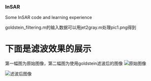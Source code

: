 ### InSAR
Some InSAR code and learning experience

goldstein_filtering.m的输入数据可以用jet2gray.m处理pic1.png得到

# 下面是滤波效果的展示
第一幅图为原始图像，第二幅图为使用goldstein滤波后的图像
![原始图像]([https://csdnimg.cn/cdn/content-toolbar/csdn-logo_.png?v=20190924.1](https://github.com/hjf1998/InSAR/blob/insar-filtering/filtering_image.fig)https://github.com/hjf1998/InSAR/blob/insar-filtering/filtering_image.svg "未滤波图像")


![滤波后图像]([https://csdnimg.cn/cdn/content-toolbar/csdn-logo_.png?v=20190924.1](https://github.com/hjf1998/InSAR/blob/insar-filtering/filtering_image.fig)https://github.com/hjf1998/InSAR/blob/insar-filtering/filtering_image.svg "滤波图像")
